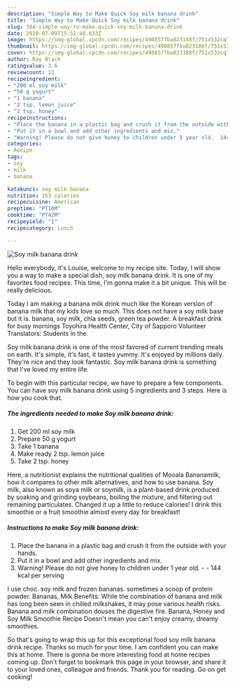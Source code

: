 ```yaml
---
description: "Simple Way to Make Quick Soy milk banana drink"
title: "Simple Way to Make Quick Soy milk banana drink"
slug: 384-simple-way-to-make-quick-soy-milk-banana-drink
date: 2020-07-09T15:51:48.633Z
image: https://img-global.cpcdn.com/recipes/490857fba823188f/751x532cq70/soy-milk-banana-drink-recipe-main-photo.jpg
thumbnail: https://img-global.cpcdn.com/recipes/490857fba823188f/751x532cq70/soy-milk-banana-drink-recipe-main-photo.jpg
cover: https://img-global.cpcdn.com/recipes/490857fba823188f/751x532cq70/soy-milk-banana-drink-recipe-main-photo.jpg
author: Ray Black
ratingvalue: 3.6
reviewcount: 13
recipeingredient:
- "200 ml soy milk"
- "50 g yogurt"
- "1 banana"
- "2 tsp. lemon juice"
- "2 tsp. honey"
recipeinstructions:
- "Place the banana in a plastic bag and crush it from the outside with your hands."
- "Put it in a bowl and add other ingredients and mix."
- "Warning! Please do not give honey to children under 1 year old.  144 kcal per serving"
categories:
- Recipe
tags:
- soy
- milk
- banana

katakunci: soy milk banana 
nutrition: 153 calories
recipecuisine: American
preptime: "PT16M"
cooktime: "PT42M"
recipeyield: "1"
recipecategory: Lunch

---
```



![Soy milk banana drink](https://img-global.cpcdn.com/recipes/490857fba823188f/751x532cq70/soy-milk-banana-drink-recipe-main-photo.jpg)

Hello everybody, it's Louise, welcome to my recipe site. Today, I will show you a way to make a special dish, soy milk banana drink. It is one of my favorites food recipes. This time, I'm gonna make it a bit unique. This will be really delicious.

Today I am making a banana milk drink much like the Korean version of banana milk that my kids love so much. This does not have a soy milk base but it is. banana, soy milk, chia seeds, green tea powder. A breakfast drink for busy mornings Toyohira Health Center, City of Sapporo Volunteer Translators: Students in the.

Soy milk banana drink is one of the most favored of current trending meals on earth. It's simple, it's fast, it tastes yummy. It's enjoyed by millions daily. They're nice and they look fantastic. Soy milk banana drink is something that I've loved my entire life.


To begin with this particular recipe, we have to prepare a few components. You can have soy milk banana drink using 5 ingredients and 3 steps. Here is how you cook that.

<!--inarticleads1-->

##### The ingredients needed to make Soy milk banana drink:

1. Get 200 ml soy milk
1. Prepare 50 g yogurt
1. Take 1 banana
1. Make ready 2 tsp. lemon juice
1. Take 2 tsp. honey


Here, a nutritionist explains the nutritional qualities of Mooala Bananamilk, how it compares to other milk alternatives, and how to use banana. Soy milk, also known as soya milk or soymilk, is a plant-based drink produced by soaking and grinding soybeans, boiling the mixture, and filtering out remaining particulates. Changed it up a little to reduce calories! I drink this smoothie or a fruit smoothie almost every day for breakfast! 

<!--inarticleads2-->

##### Instructions to make Soy milk banana drink:

1. Place the banana in a plastic bag and crush it from the outside with your hands.
1. Put it in a bowl and add other ingredients and mix.
1. Warning! Please do not give honey to children under 1 year old. -  - 144 kcal per serving


I use choc. soy milk and frozen bananas. sometimes a scoop of protein powder. Bananas, Milk Benefits: While the combination of banana and milk has long been seen in chilled milkshakes, it may pose various health risks. Banana and milk combination douses the digestive fire. Banana, Honey and Soy Milk Smoothie Recipe Doesn&#39;t mean you can&#39;t enjoy creamy, dreamy smoothies. 

So that's going to wrap this up for this exceptional food soy milk banana drink recipe. Thanks so much for your time. I am confident you can make this at home. There is gonna be more interesting food at home recipes coming up. Don't forget to bookmark this page in your browser, and share it to your loved ones, colleague and friends. Thank you for reading. Go on get cooking!
